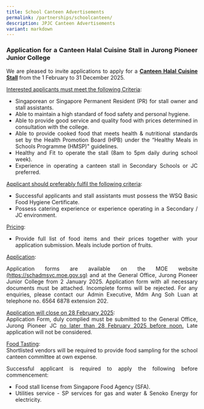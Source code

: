 ```yaml
---
title: School Canteen Advertisements
permalink: /partnerships/schoolcanteen/
description: JPJC Canteen Advertisements
variant: markdown
---
```

<div align="justify">
	
<h3><b>Application for a Canteen Halal Cuisine Stall in Jurong Pioneer Junior College</b></h3>	

<p>We are pleased to invite applications to apply for a <b><u>Canteen Halal Cuisine Stall</u></b> from the 1 February to 31 December 2025.</p>

<p><u>Interested applicants must meet the following Criteria</u>:</p>
<ul><li>Singaporean or Singapore Permanent Resident (PR) for stall owner and stall
assistants.</li>
<li>Able to maintain a high standard of food safety and personal hygiene.</li>
<li>Able to provide good service and quality food with prices determined in
consultation with the college.</li>
<li>Able to provide cooked food that meets health &amp; nutritional standards set by
the Health Promotion Board (HPB) under the “Healthy Meals in Schools
Programme (HMSP)" guidelines.</li>
<li>Healthy and Fit to operate the stall (8am to 5pm daily during school week).</li>
<li>Experience in operating a canteen stall in Secondary Schools or JC preferred.</li></ul>
	
<p><u>Applicant should preferably fulfil the following criteria</u>:</p>
<ul><li>Successful applicants and stall assistants must possess the WSQ Basic
Food Hygiene Certificate.</li>
<li>Possess catering experience or experience operating in a Secondary / JC
	environment.</li></ul>
	
<p><u>Pricing</u>:</p>
<ul><li>Provide full list of food items and their prices together with your application
submission. Meals include portion of fruits.</li></ul>
	
<p><u>Application</u>:</p>
<p>Application forms are available on the MOE website
<a href="https://schadmsvc.moe.gov.sg">(https://schadmsvc.moe.gov.sg)</a> and at the General Office, Jurong Pioneer
Junior College from 2 January 2025.
Application form with all necessary documents must be attached.
Incomplete forms will be rejected.
For any enquiries, please contact our Admin Executive, Mdm Ang Soh Luan at
telephone no. 6564 6878 extension 202.


	
	
</p><p><u>Application will close on 28 February 2025</u>:<br>
Application Form, duly complied must be submitted to the General Office,
	Jurong Pioneer JC <u>no later than 28 February 2025 before noon.</u> Late
application will not be considered.</p>

	
<p><u>Food Tasting</u>:<br>
Shortlisted vendors will be required to provide food sampling for the school
canteen committee at own expense.</p>

	
<p>Successful applicant is required to apply the following before commencement:<br>
</p><ul><li>Food stall license from Singapore Food Agency (SFA).</li>
<li>Utilities service - SP services for gas and water &amp; Senoko Energy for
	electricity. </li></ul><p></p>
	
	
	
	
	
</div>	

<div hidden="">
<div align="justify">
	
<h3>Canteen stall vacancy</h3>


<table>
	<tbody><tr>
		<th><center>Type of stall</center></th>
		<th><center>Closing date</center></th>
		<th><center>Requirements</center></th></tr>
	<tr>
		<td><center>Halal Rice/Other Food Stall</center></td>
		<td><center>30 September 2023</center></td>
		<td><center>Halal Rice and other food</center></td></tr></tbody></table>
	
<h3>Application Procedure</h3></div>

<ol>
	<li>Download and complete the application form <a href="/files/Partnerships/Canteen/canteen%20application%20form.pdf">here</a>. You may also request for a hardcopy from the School’s General Office.</li>
	<li>Attach the following documents together with the application form:
		<ul>
			<li>Photocopy of NRIC (front and back)</li>
			<li>List of proposed menu and pricing for all items</li>
			<li>Photocopy of relevant certificates such as Basic Food Hygiene Course, etc</li></ul></li>
	<li>Submit the completed application form and documents by closing date via email OR to the School’s General Office:
		<ul>
			<li>Address: 21 Teck Whye Walk, Singapore 688258</li>
			<li>Contact number: <a href="tel:+6565646878">+65 6564 6878</a></li>
			<li>Email: <a href="mailto: jpjc@moe.edu.sg">jpjc@moe.edu.sg</a>, <a href="mailto: ang_soh_luan@moe.edu.sg">ang_soh_luan@moe.edu.sg</a></li>
			<li>Contact Person: Mdm Ang Soh Luan</li></ul></li></ol>
			
<h3>Eligibility Criteria</h3>

<h6>Interested applicants must meet the following criteria:</h6>

<ul>
	<li>Valid Basic Food Hygiene Certificate approved by NEA/SFA (photocopy required).</li>
	<li>Canteen assistant must have valid Basic Food Hygiene Certificate approved by NEA/SFA (photo copy required)</li>
	<li>Familiar with Basic HMSP is preferred (photo copy required)</li>
	<li>Fit and healthy</li>
	<li>Experience in operating a canteen stall in Secondary Schools or Junior Colleges</li>
	<li>Able to operate the canteen stall from 8am to 5pm daily during school week</li>
	<li>Singaporean or Permanent Resident only (photocopy of NRIC- both sides)</li>
	<li>To provide a complete / full pricing for proposed food items for sales at the canteen (as part of the submission)</li></ul></div>